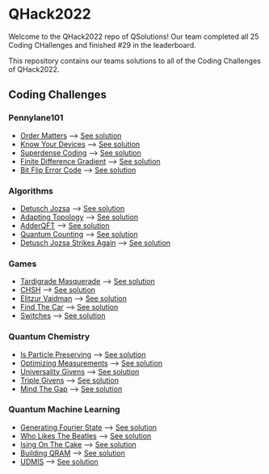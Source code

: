 # QHack2022
Welcome to the QHack2022 repo of QSolutions! Our team completed all 25 Coding CHallenges and finished #29 in the leaderboard.

This repository contains our teams solutions to all of the Coding Challenges of QHack2022.

## Coding Challenges
### Pennylane101
* [Order Matters](./Coding_Challenges/pennylane101_100_OrderMatters_template/problem.pdf) --> [See solution](./Coding_Challenges/pennylane101_100_OrderMatters_template/pennylane101_100_OrderMatters.ipynb)
* [Know Your Devices](./Coding_Challenges/pennylane101_200_KnowYourDevices_template/problem.pdf) --> [See solution](./Coding_Challenges/pennylane101_200_KnowYourDevices_template/pennylane101_200_KnowYourDevices.ipynb)
* [Superdense Coding](./Coding_Challenges/pennylane101_300_superdense_coding_template/problem.pdf) --> [See solution](./Coding_Challenges/pennylane101_300_superdense_coding_template/pennylane101_300_superdense_coding.ipynb)
* [Finite Difference Gradient](./Coding_Challenges/pennylane101_400_FiniteDifferenceGradient_template/problem.pdf) --> [See solution](./Coding_Challenges/pennylane101_400_FiniteDifferenceGradient_template/pennylane101_400_FiniteDifferenceGradient.ipynb)
* [Bit Flip Error Code](./Coding_Challenges/pennylane101_500_BitflipErrorCode_template/problem.pdf) --> [See solution](./Coding_Challenges/pennylane101_500_BitflipErrorCode_template/pennylane101_500_BitFlipError.ipynb) 
### Algorithms
* [Detusch Jozsa](./Coding_Challenges/algorithms_100_DeutschJozsa_template/problem.pdf) --> [See solution](./Coding_Challenges/algorithms_100_DeutschJozsa_template/algorithms_100_DeutschJozsa.ipynb)
* [Adapting Topology](./Coding_Challenges/algorithms_200_AdaptingTopology_template/problem.pdf) --> [See solution](./Coding_Challenges/algorithms_200_AdaptingTopology_template/algorithms_200_AdaptingTopology.ipynb)
* [AdderQFT](./Coding_Challenges/algorithms_300_AdderQFT_template/problem.pdf) --> [See solution](./Coding_Challenges/algorithms_300_AdderQFT_template/algorithms_300_adder_QFT.ipynb)
* [Quantum Counting](./Coding_Challenges/algorithms_400_QuantumCounting_template/problem.pdf) -->  [See solution](./Coding_Challenges/algorithms_400_QuantumCounting_template/algorithms_400_QuantumCounting.ipynb)
* [Detusch Jozsa Strikes Again](./Coding_Challenges/algorithms_500_DeutschJozsaStrikesAgain_template/problem.pdf) --> [See solution](./Coding_Challenges/algorithms_500_DeutschJozsaStrikesAgain_template/algorithms_500_DetuschJozsaStrikesAgain.ipynb)
### Games
* [Tardigrade Masquerade](./Coding_Challenges/games_100_TardigradeMasquerade_template/problem.pdf) --> [See solution](./Coding_Challenges/games_100_TardigradeMasquerade_template/games_100_TardigradeMasquerade.ipynb)
* [CHSH](./Coding_Challenges/games_200_CHSH_template/problem.pdf) --> [See solution](./Coding_Challenges/games_200_CHSH_template/games_200_CHSH.ipynb)
* [Elitzur Vaidman](./Coding_Challenges/games_300_Elitzur_Vaidman_template/problem.pdf) --> [See solution](./Coding_Challenges/games_300_Elitzur_Vaidman_template/games_300_ElitzurVaidman.ipynb)
* [Find The Car](./Coding_Challenges/games_400_FindTheCar_template/problem.pdf) --> [See solution](./Coding_Challenges/games_400_FindTheCar.ipynb)
* [Switches](./Coding_Challenges/games_500_switches_template/problem.pdf) --> [See solution](./Coding_Challenges/games_500_switches.ipynb)
### Quantum Chemistry
* [Is Particle Preserving](./Coding_Challenges/qchem_100_IsParticlePreserving_template/problem.pdf) --> [See solution](./Coding_Challenges/qchem_100_IsParticlePreserving_template/qchem_100_IsParticlePreserving.ipynb)
* [Optimizing Measurements](./Coding_Challenges/qchem_200_OptimizingMeasurements_template/problem.pdf) --> [See solution](./Coding_Challenges/qchem_200_OptimizingMeasurements_template/qchem_200_OptimizingMeasurements.ipynb)
* [Universality Givens](./Coding_Challenges/qchem_300_Universality_Givens_template/problem.pdf) --> [See solution](./Coding_Challenges/qchem_300_Universality_Givens_template/qchem_300_UniversalityGivens.ipynb)
* [Triple Givens](./Coding_Challenges/qchem_400_Triple_Givens_template/problem.pdf) --> [See solution](./Coding_Challenges/qchem_400_Triple_Givens_template/qchem_400_TripleGivens.ipynb)
* [Mind The Gap](./Coding_Challenges/qchem_500_MindTheGap_template/problem.pdf) --> [See solution](./Coding_Challenges/qchem_500_MindTheGap_template/qchem_500_MindTheGap.ipynb)
### Quantum Machine Learning
* [Generating Fourier State](./Coding_Challenges/qml_100_GeneratingFourierState_template/problem.pdf) --> [See solution](./Coding_Challenges/qml_100_GeneratingFourierState_template/qml_100_GeneratingFourierState.ipynb)
* [Who Likes The Beatles](./Coding_Challenges/qml_200_WhoLikesTheBeatles_template/problem.pdf) --> [See solution](./Coding_Challenges/qml_200_WhoLikesTheBeatles_template/qml_200_WhoLikesTheBeatles.ipynb)
* [Ising On The Cake](./Coding_Challenges/qml_300_IsingOnTheCake_template/problem.pdf) --> [See solution](./Coding_Challenges/qml_300_IsingOnTheCake_template/qml_300_IsingOnTheCake.ipynb)
* [Building QRAM](./Coding_Challenges/qml_400_BuildingQRAM_template/problem.pdf) --> [See solution](./Coding_Challenges/qml_400_BuildingQRAM_template/qml_400_BuildingQRAM.ipynb)
* [UDMIS](./Coding_Challenges/qml_500_UDMIS_template/problem.pdf) --> [See solution](./Coding_Challenges/qml_500_UDMIS_template/qml_500_UDMIS.ipynb)
